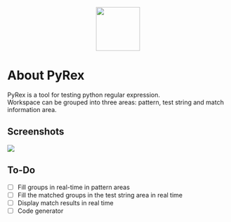 <p align="center">
  <img height="100" src="https://github.com/user0706/PyRex/blob/master/icons/windowIcon.png?raw=true">
</p>

# About PyRex
PyRex is a tool for testing python regular expression.
<br>Workspace can be grouped into three areas: pattern, test string and match information area.

## Screenshots
![](https://github.com/user0706/PyRex/blob/master/Example.png?raw=true)

## To-Do
- [ ] Fill groups in real-time in pattern areas
- [ ] Fill the matched groups in the test string area in real time
- [ ] Display match results in real time
- [ ] Code generator
